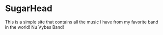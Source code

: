 # SugarHead


This is a simple site that contains all the music I have from my favorite band in the world! Nu Vybes Band!

